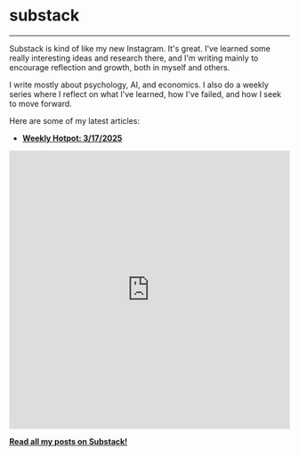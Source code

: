 # substack
---
Substack is kind of like my new Instagram. It's great. I've learned some really interesting ideas and research there, and I'm writing mainly to encourage reflection and growth, both in myself and others.

I write mostly about psychology, AI, and economics. I also do a weekly series where I reflect on what I've learned, how I've failed, and how I seek to move forward.

Here are some of my latest articles:  
- **[Weekly Hotpot: 3/17/2025](https://haleylam.substack.com/p/weekly-hotpot-31725?r=3cflnb)**


<iframe src="https://haleylam.substack.com/embed" width="100%" height="500" frameborder="0" scrolling="no"></iframe>

**[Read all my posts on Substack!](https://haleylam.substack.com/archive)**
